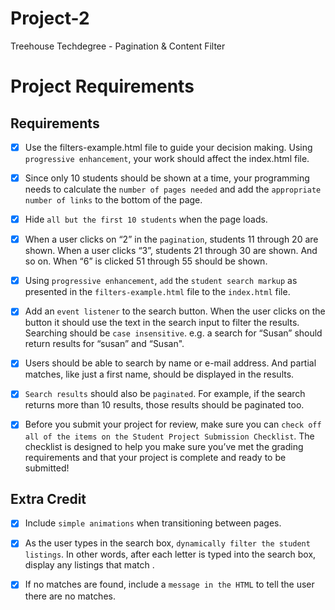 # Project-2
Treehouse Techdegree - Pagination & Content Filter

Project Requirements
====================

## Requirements

- [x] Use the filters-example.html file to guide your decision making. Using `progressive enhancement`, your work should affect the index.html file.

- [x] Since only 10 students should be shown at a time, your programming needs to calculate the `number of pages needed` and add the `appropriate number of links` to the bottom of the page.

- [x] Hide `all but the first 10 students` when the page loads.

- [x] When a user clicks on “2” in the `pagination`, students 11 through 20 are shown. When a user clicks “3”, students 21 through 30 are shown. And so on. When “6” is clicked 51 through 55 should be shown.

- [x] Using `progressive enhancement`, `add` the `student search markup` as presented in the `filters-example.html` file to the `index.html` file.

- [X] Add an `event listener` to the search button. When the user clicks on the button it should use the text in the search input to filter the results. Searching should be `case insensitive`. e.g. a search for “Susan” should return results for “susan” and “Susan".

- [X] Users should be able to search by name or e-mail address. And partial matches, like just a first name, should be displayed in the results.

- [X] `Search results` should also be `paginated`. For example, if the search returns more than 10 results, those results should be paginated too.

- [X] Before you submit your project for review, make sure you can `check off all of the items on the Student Project Submission Checklist`. The checklist is designed to help you make sure you’ve met the grading requirements and that your project is complete and ready to be submitted!


## Extra Credit

- [x] Include `simple animations` when transitioning between pages.

- [x] As the user types in the search box, `dynamically filter the student listings`. In other words, after each letter is typed into the search box, display any listings that match .

- [x] If no matches are found, include a `message in the HTML` to tell the user there are no matches.
